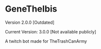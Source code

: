 # GeneTheIbis
Version 2.0.0 [Outdated]

Current Version: 3.0.0 [Not available publicly]

A twitch bot made for TheTrashCanArmy
